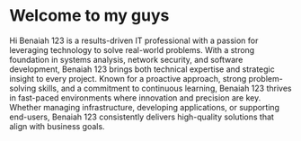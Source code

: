 # Welcome to my guys 
Hi Benaiah 123 is a results-driven IT professional with a passion for leveraging technology to solve real-world problems. With a strong foundation in systems analysis, network security, and software development, Benaiah 123 brings both technical expertise and strategic insight to every project. Known for a proactive approach, strong problem-solving skills, and a commitment to continuous learning, Benaiah 123 thrives in fast-paced environments where innovation and precision are key. Whether managing infrastructure, developing applications, or supporting end-users, Benaiah 123 consistently delivers high-quality solutions that align with business goals.
